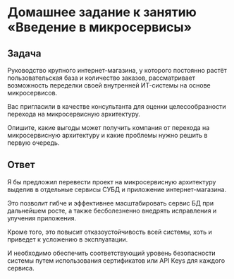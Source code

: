# Домашнее задание к занятию «Введение в микросервисы»
## Задача
Руководство крупного интернет-магазина, у которого постоянно растёт пользовательская база и количество заказов, рассматривает возможность переделки своей внутренней ИТ-системы на основе микросервисов.

Вас пригласили в качестве консультанта для оценки целесообразности перехода на микросервисную архитектуру.

Опишите, какие выгоды может получить компания от перехода на микросервисную архитектуру и какие проблемы нужно решить в первую очередь.


## Ответ

Я бы предложил перевести проект на микросервисную архитектуру выделив в отдельные сервисы СУБД и приложение интернет-магазина.

Это позволит гибче и эффективнее масштабировать сервис БД при дальнейшем росте, а также бесболезненно внедрять исправления и улучения приложения.

Кроме того, это повысит отказоустойчивость всей системы, хоть и приведет к усложению в эксплуатации.

И необходимо обеспечить соответствующий уровень безопасности системы путем использования сертификатов или API Keys для каждого сервиса.
